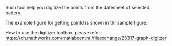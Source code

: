 Such tool help you digitize the points from the datesheet of selected battery. 

The example figure for getting pointd is shown in thr sample figure. 

How to use the digitizer toolbox, please refer : https://ch.mathworks.com/matlabcentral/fileexchange/23317-graph-digitzer
